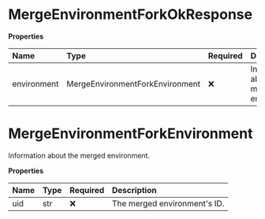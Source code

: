 # MergeEnvironmentForkOkResponse

**Properties**

| Name        | Type                            | Required | Description                               |
| :---------- | :------------------------------ | :------- | :---------------------------------------- |
| environment | MergeEnvironmentForkEnvironment | ❌       | Information about the merged environment. |

# MergeEnvironmentForkEnvironment

Information about the merged environment.

**Properties**

| Name | Type | Required | Description                  |
| :--- | :--- | :------- | :--------------------------- |
| uid  | str  | ❌       | The merged environment's ID. |

<!-- This file was generated by liblab | https://liblab.com/ -->
